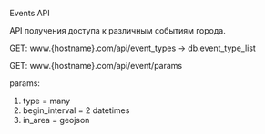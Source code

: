 Events API


API получения доступа к различным событиям города.

GET: www.{hostname}.com/api/event_types -> db.event_type_list

GET: www.{hostname}.com/api/event/params

params:

1) type = many
2) begin_interval = 2 datetimes
3) in_area = geojson

